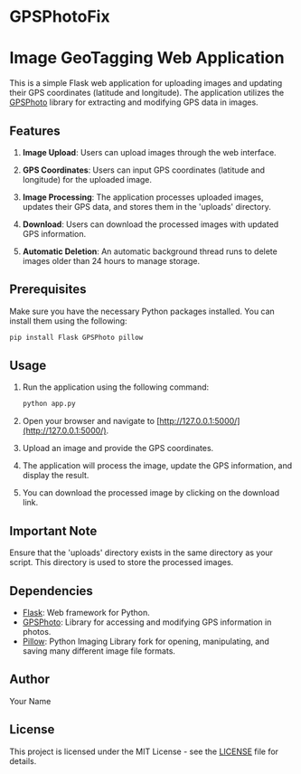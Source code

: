 # GPSPhotoFix

# Image GeoTagging Web Application

This is a simple Flask web application for uploading images and updating their GPS coordinates (latitude and longitude). The application utilizes the [GPSPhoto](https://pypi.org/project/gpsphoto/) library for extracting and modifying GPS data in images.

## Features

1. **Image Upload**: Users can upload images through the web interface.

2. **GPS Coordinates**: Users can input GPS coordinates (latitude and longitude) for the uploaded image.

3. **Image Processing**: The application processes uploaded images, updates their GPS data, and stores them in the 'uploads' directory.

4. **Download**: Users can download the processed images with updated GPS information.

5. **Automatic Deletion**: An automatic background thread runs to delete images older than 24 hours to manage storage.

## Prerequisites

Make sure you have the necessary Python packages installed. You can install them using the following:

```bash
pip install Flask GPSPhoto pillow
```

## Usage

1. Run the application using the following command:

    ```bash
    python app.py
    ```

2. Open your browser and navigate to [http://127.0.0.1:5000/](http://127.0.0.1:5000/).

3. Upload an image and provide the GPS coordinates.

4. The application will process the image, update the GPS information, and display the result.

5. You can download the processed image by clicking on the download link.

## Important Note

Ensure that the 'uploads' directory exists in the same directory as your script. This directory is used to store the processed images.

## Dependencies

- [Flask](https://flask.palletsprojects.com/): Web framework for Python.
- [GPSPhoto](https://pypi.org/project/gpsphoto/): Library for accessing and modifying GPS information in photos.
- [Pillow](https://pillow.readthedocs.io/): Python Imaging Library fork for opening, manipulating, and saving many different image file formats.

## Author

Your Name

## License

This project is licensed under the MIT License - see the [LICENSE](LICENSE) file for details.
